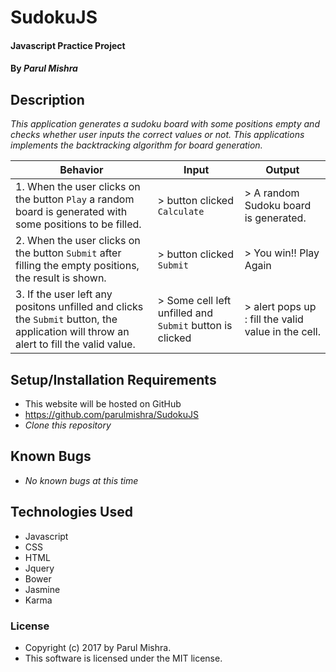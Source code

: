 # SudokuJS

#### Javascript Practice Project

#### By _Parul Mishra_

## Description

_This application generates a sudoku board with some positions empty and checks whether user inputs the correct values or not. This applications implements the backtracking algorithm for board generation._ 

| Behavior  | Input  | Output  |
|---|---|---|
|1.  When the user clicks on the button `Play` a random board is generated with some positions to be filled. | > button clicked `Calculate` | > A random Sudoku board is generated.
|2.  When the user clicks on the button `Submit` after filling the empty positions, the result is shown. | > button clicked `Submit` | >  You win!! Play Again
|3.  If the user left any positons unfilled and clicks the `Submit` button, the application will throw an alert to fill the valid value. | > Some cell left unfilled and `Submit` button is clicked | > alert pops up : fill the valid value in the cell.

## Setup/Installation Requirements

* This website will be hosted on GitHub
* https://github.com/parulmishra/SudokuJS
* _Clone this repository_

## Known Bugs

* _No known bugs at this time_

## Technologies Used

* Javascript
* CSS
* HTML
* Jquery
* Bower
* Jasmine
* Karma

### License

* Copyright (c) 2017 by Parul Mishra.
* This software is licensed under the MIT license.
